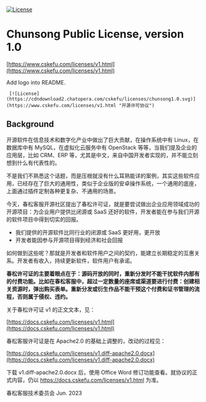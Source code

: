  [![License](https://cdndownload2.chatopera.com/cskefu/licenses/chunsong1.0.svg)](https://www.cskefu.com/licenses/v1.html "开源许可协议")

# Chunsong Public License, version 1.0

[https://www.cskefu.com/licenses/v1.html](https://www.cskefu.com/licenses/v1.html)


Add logo into README.

```
 [![License](https://cdndownload2.chatopera.com/cskefu/licenses/chunsong1.0.svg)](https://www.cskefu.com/licenses/v1.html "开源许可协议")
```

## Background

开源软件在信息技术和数字化产业中做出了巨大贡献，在操作系统中有 Linux，在数据库中有 MySQL，在虚拟化云服务中有 OpenStack 等等，当我们提及企业的应用层，比如 CRM、ERP 等，尤其是中文，来自中国开发者实现的，并不能立刻想到什么有代表性的。

不是我们不熟悉这个话题，而是压根就没有什么耳熟能详的案例，其实这些软件应用，已经存在了巨大的通用性，类似于企业版的安卓操作系统，一个通用的底座，上面通过插件定制各种更复杂、不通用的场景。

今天，春松客服开源社区提出了春松许可证，就是要尝试做出企业应用领域成功的开源项目：为企业用户提供比闭源或 SaaS 还好的软件，开发者能在参与我们开源的软件项目中得到切实的回报。

* 我们提供的开源软件比同行业的闭源或 SaaS 更好用，更开放
* 开发者能因参与开源项目得到经济和社会回报

如何做到这些呢？那就是开发者和软件用户之间的契约，能建立长期稳定的互惠关系。开发者有收入，持续更新软件，软件用户有承诺。

**春松许可证的主要着眼点在于：源码开放的同时，重新分发时不能干扰软件内部有的付费功能。比如在春松客服中，超过一定数量的座席或渠道要进行付费：创建相关资源时，弹出购买表单。重新分发或衍生作品不能干预这个付费和证书管理的流程，否则属于侵权、违约。**

关于春松许可证 v1 的正文文本，见：

[https://docs.cskefu.com/licenses/v1.html](https://docs.cskefu.com/licenses/v1.html)

春松客服许可证是在 Apache2.0 的基础上调整的，改动的过程见：

[https://docs.cskefu.com/licenses/v1.diff-apache2.0.docx](https://docs.cskefu.com/licenses/v1.diff-apache2.0.docx)

下载 v1.diff-apache2.0.docx 后，使用 Office Word 修订功能查看。就协议的正式内容，仍以 https://docs.cskefu.com/licenses/v1.html 为准。

春松客服技术委员会
Jun. 2023
